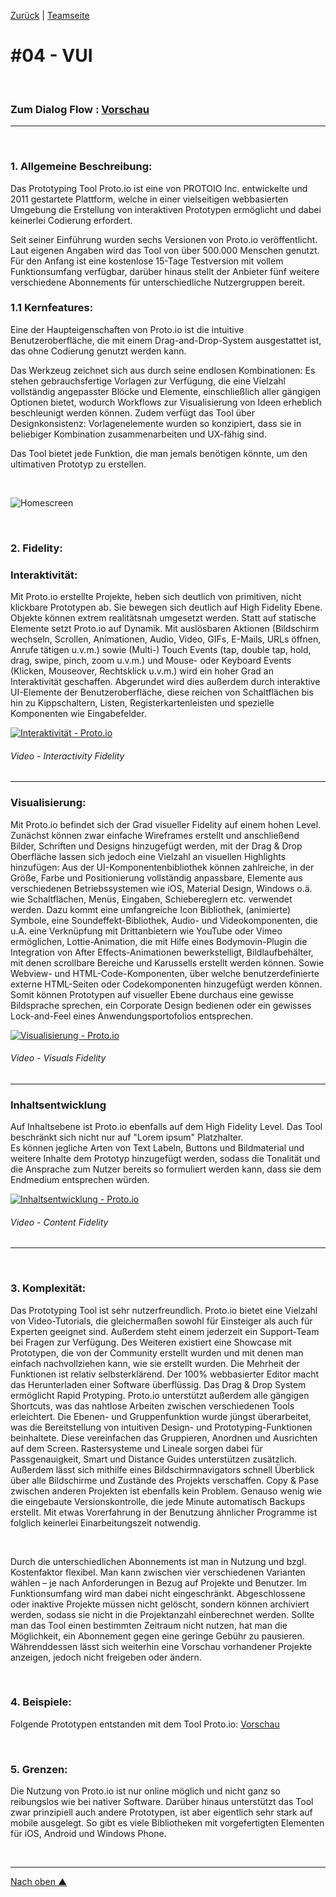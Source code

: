 [Zurück](https://github.com/milena-sagert/IFD-WiSe20-21) | [Teamseite](https://webuser.hs-furtwangen.de/~rag/lehre/WiSe20-21/IFD/Kursinhalt/Team/)
# #04 - VUI 

&nbsp;

### Zum Dialog Flow : [Vorschau](https://viewer.diagrams.net/?target=blank&edit=_blank&layers=1&nav=1&title=ifd-vui.drawio#R7V1bd5s6Fv41fowX98tjnFt72p7VmbTN9GkWsWXDFIMPxk3SXz8SIAzawsYYhO3gs3JqhCSM9O2rtrZG6s3y9SFyVu6XcIb8kSLNXkfq7UhRZNk08T%2Bk5C0tUTVFTUsWkTdLy6RtwaP3B2VNaenGm6F1VpYWxWHox96qXDgNgwBN41KPThSFL%2BVq89CflQpWzgKVGpGCx6njI1DtyZvFblpqKea2%2FAPyFm5M39iw0zvPzvTXIgo3Qfa8kaLKlnKn3qW3lw7tK3vu2nVm4UuhCNdUb6IwjNNvy9cb5JPBpcP29PHtyf%2F8y3j461%2Frf5zvk0%2Ff%2Fv5xlXZ2f0iT%2FA0jFMSNu%2F7q%2FYpv%2F6u9%2FZy%2BPHyV%2FB%2BG8%2B%2BXK8tK%2B%2F7t%2BBtEh8Hw8VMm8xA%2FDL91%2FJaNtPHPJqQ3rtYJDq5xBVlZvW5v4m8L8u9fDu0H%2F6K0q%2FRGNpZ5rwqa4enMLsModsNFGDj%2B3bZ0si39HIYrXE3Ghf9DcfyWodHZxCEucuOln93FAxW9%2FQdfSGOdXv4kl%2FTi9rV09UavXr240Axf%2FaQ94u%2FbRuSCtvGdZ%2BRPcjDdhH4YJa9G4aRO1nEU%2FkKFO%2FfJJxtMXvlvFMUeBvm17y0CfG%2FpzWbJYNTEQoaZdbiJpmgHABRLT2uSaSgQVIahBxQuER4gXCFCvhN7v8tU52TEu8jr5U2%2Fhl4CoIzTWGZGRhmfucJ0qJc7SX9s1q6IZLYrwx7bhY%2FOdqwyHcdOtEAx6Pg6ipy3QrUVqbA%2B5BVMWS92iL%2BkfdKrwgBuixK6PIBGbUUQzWTYlwvI39KBQOx3BfEUBjtqmpYYWrBlmQGSTKG1B7KwK8Ni0a8zXVWQ1aHol%2FGcsvA3tZ0%2FjtOEvmjl%2B1QOTbc0prYkB6UEv5LvBejKzdQOcpe8hA7F5N%2FICw4RlJ8JvZXJ1skkxBRTC4p2iY4I4V%2FrPCf9kd%2BZzTjuXJ%2BM9Nt65JzcQLPs4WmDMJqhiFYOwgAdRNw7mR55GfRaorNMkcxepKSMlYg0a3UljXGVFKjHEq40llS7%2FNFKcJUVeawY5W7D%2BXyNYgbDraAWS8LTVqdOTDxw66k1hUMHmlIJDzsmf9fvLnCsh02MMDeRvjmLkYI7lR49REZgFaGpm9xZegTMM7QkN1eRM3Wd9dpbx4R1BMmdCP%2F%2FQzh111N345PW95sofnGCBQrGmDM5SwyYSfC8XvE41Ivrxehx5STj%2FYLtzTKKyIRmEJPxuE0WPn56hpQUBtSAI7Vzc4vcnnu%2BX8DCXfI5BD3yNfkP8K%2FDsASYUSXTMXVWjNlaJpZftkaqQsvcgoGq68cDhgtg3RLMLOQSq9hyjtNlFnuZgG6I0RBNm8WPbtazltqSLbotWrRcIFpMQfaEZjdEC%2BzKBMAzzFqmSXtKjd2SLn6sst061k8As3utZV0Vg1kLAE1jDdeOgaZDDerL6EYdTYypm6pDqf5EIfMcUbTMkvLrYIHnM1Wb1tx6LtrE3iKpEqaqVVXNZRgtsppYe6uo5DzPI4dUUu8BXiM3XD5v8MBN9ilh56ZJUUsQuvcKmpRMlZuiJiUrUjUqj1KlqLdmsLuOYDRGTSlqKH3ZXTt%2Fd4FtfMB0jgZrqJKGDahU2JCGLY4xpHVFwVSpGSj4CAo261Jw6zrFcRRsQsGP5S%2BRvgMJV5CwDQ3SvknYFi6Ez85C3UvCVLbuXxqTxZgFJlj%2FUWqaBYeuZ3GepJkMKDtYaaIjXmA%2B2GK9wRN7c3Mw%2FzkzJgL1AJWjy%2FOYiNoZE5HBoA9O0UOZSN0lFFFMRJbAunNXXIT3KCFsBDov8N%2FNHf6DzoELYyNQF%2BmdjWSBEJccR6fZRpF1XUljSbL2cK%2Fk6iuKPDzKJDbhbFga5VQnEzJEYt4MBvWyYY4No16sW1t8h64rXJ5zvspSl%2Fdg%2FLLgXHd9cxtcIxnUkX48xFm2LosK5FSlUiBnjdUKpkVZym%2Fbdx8ERH9ZgSKfEJb3EX%2Ft4v74JYSyIwMj%2BN5Zej4ZmQ%2FI%2F41I8BnHOQLi1DgeEvxIL1jgK2N79S2h3yvtDBUVC%2BqGVj1FhV2%2BbU9Rgd7rOzwSkMX6vrdao%2F1gcNardFfH3HslA3p%2BkwRCdVQLhurwInU682wpsqC4vrOQXYI0LOgPkiWxupUii1qUuNBIf1FQ4Rj9wrFiwUWMC1HEB6Tt0DvtmhtFWtMuqzcIYv0soMhgAmeg2pmG0qSBM9%2Fd6A9KIpFhvSxOxgnWMXJRoplwal0%2Fb0NvSPVPmwjrKqAaG7BcCqDJEV58j%2BZK8bmpPTDCVDY4cTUGR%2B%2FpLq4mp5BhWf6I%2FW5yRrP7tzTQiTyRhfn8lxe4Tc4sDvRpv5%2BleQMqIyo0YIQuzSs0h8BAx8fQsV2bjpUTo2MYwp2L7IGOK%2BiYZ1X0T8iaIEK%2BUJO0AxFb4b5g9TnLrmcpQJuDhaHN9tTSjnLwk%2BmDOl05V%2BhTW7ScpWmOpG2hOk8%2B0MK%2B9n10iIXd%2F6bvpoxxN085fm%2B3NJZtlVkWbWend3lbtzFmN0F1uKlb0cWyXGlguc0worMrB5aljzVFyj9Mj3UZsM56ou3d%2FbbEjsHriGHHVMXpjR1P0Dr2lkvCR98zU6aBHS0wZWzHl5my3ApPvpLHkiKODVfjshPPp4O1goIvM98xmDREXpBsCnymWA1gMobB%2B1nf1tKB91PSoakl3PspaP3vPKR46z4NPlexgRSvaTgdKl%2FBgwTJV2Uwd%2FqVrHSlthXJaqoM4zpOtGbdaGOaQkKEZBWUiGZgc8WYBbmpg%2BjgLRHgSYIYXVs5%2FAZD4ih2R9fw2mB3hsEGvR%2FH7kRwt2p5W2038HV5oJ5zVHzQcdHeyBddWuy%2FJTul0bMHk%2BaQXVGnYNKocGPUu9nuCpIA5hK3r21qijpYmIXBEJTMD%2FqJ2QnuOlhUFZX6MVtSSDYHaqPiuoKlWKNdKwvk4hx3CopDkSyNTUWTVdNWZUnVtJ4xRWMO%2BokMMNPdqAOcGsPJlsa2aVuGbpqyJSu9syi4MekJ%2BVOXzN7F72gHK379awoajJK4vvhpkKqooJi0Wew0QGvy8Lzb5zYN2ulNA%2FQtXbz5olunNw3Qmrx9N1lPTlBGCIpUOgvFTRO1%2BRA68oWr%2FqKOHXmH5qQ4GOknZk%2F2uvn5Yu1JYXjCcqZkUPYNJ7iV7P3Yk5i4T09ZgHuCbi9%2FHk7PlKGLQsUMMJc%2FD6dny%2BjQwXL5fEmp9DP2Nw%2FQ8QgVkWB2TY6qHuXHG56WdbJXuBdGV%2BeMLi1re6HLZLNV1D2GCC6ZSYL1B52X%2BGKARc%2BwYH0goKfOYcE7nGqARSNYsH6M9riFcFgYUKkaYNE7LICjTLQQMXhbjQdYNILFXtbfWIiIhwUvUnmARRNYgBwCJmsp1IUFTKBgiIYFL4n8AIsmsAB7rRrDAm4PEw4LXsr1ARaNhEhrsNDJ6gmzN0G81jm4Lk4PGfslUuew4KWGHWDRBBZwsb2x2slZtxeudw7Oi9aAobBZsloEhnBBQp83AOOkgAG6Es4xOIeLDMBoKkpac4NzlveFA0MZgNGdjtFU98RdnYBZYg7urTaxMZYKH6VFFnJQx52D5jAvx5TkAfamA2740wvOjTBq5nCt0ZMsGBkWTwe5rLM1FdseFbOXj0m8UoOjNS82pSeVaXtTodOzCA85wDAPTTyW6KjYzjMw6Gxihdo5mNmdaDpVuFpO%2BqmxAVn0QVW%2FDDSQDV3a%2FS4qe64j02LU29mJisVTYy%2FiFKWcFeTk%2F7Nw5wJYQfdHLzHUrAlXiXhbooeTPblwE36yJwOOXCvq62DP%2FGnDyZ7bkz2rKLi3gz2t6uOzdyQVTlJ67UvvS1JvjUjKryQlFv720Y2SzFywKU3dBe%2FMMPd158nTb3DzLLEWm8CrXkKvpkzo3GAGT1KzVGVc9yw12Rx3xxJgDPO7ZwnMXNm9swR74Nv7JknWOJnsBM8Sz1AYfJpNFGujNd8U6El4qIU9uLpbc3VLpjSmJ2AfDQ1ub%2BLhMUR0nh7XwNDY11XnuBhCOk8v0rfGOmznuKg%2BbTtzR07zeSskJMdzjlRUSly%2B122JJ5rjtswtQlrwkbh05kTVVKRbtCaOHkV68h4RsR7vyXRBu1SVMNuTrvDfpzD4g1bYiI1fNtEcF%2Fz4%2FrFgLz6zj93nKd2j%2BZbV0woayYhpB3lUqMvtkE19NVhTGPcFMRZHwMnE2y1t29VkVKEH48soJFjYAhqPr%2FslnJHs9Hf%2FBw%3D%3D) 
---

&nbsp;


### 1. Allgemeine Beschreibung:

Das Prototyping Tool Proto.io ist eine von PROTOIO Inc. entwickelte und 2011 gestartete Plattform, welche in einer vielseitigen webbasierten Umgebung die Erstellung von interaktiven Prototypen ermöglicht und dabei keinerlei Codierung erfordert.

Seit seiner Einführung wurden sechs Versionen von Proto.io veröffentlicht. Laut eigenen Angaben wird das Tool von über 500.000 Menschen genutzt. Für den Anfang ist eine kostenlose 15-Tage Testversion mit vollem Funktionsumfang verfügbar, darüber hinaus stellt der Anbieter fünf weitere verschiedene Abonnements für unterschiedliche Nutzergruppen bereit. 


### 1.1 Kernfeatures:

Eine der Haupteigenschaften von Proto.io ist die intuitive Benutzeroberfläche, die mit einem Drag-and-Drop-System ausgestattet ist, das ohne Codierung genutzt werden kann. 

Das Werkzeug zeichnet sich aus durch seine endlosen Kombinationen: Es stehen gebrauchsfertige Vorlagen zur Verfügung, die eine Vielzahl vollständig angepasster Blöcke und Elemente, einschließlich aller gängigen Optionen bietet, wodurch Workflows zur Visualisierung von Ideen erheblich beschleunigt werden können. Zudem verfügt das Tool über Designkonsistenz: Vorlagenelemente wurden so konzipiert, dass sie in beliebiger Kombination zusammenarbeiten und UX-fähig sind.

Das Tool bietet jede Funktion, die man jemals benötigen könnte, um den ultimativen Prototyp zu erstellen.

&nbsp;

![Homescreen](img/homescreen-min.png "Homescreen - Proto.io")

&nbsp;


### 2. Fidelity: 

### Interaktivität:

Mit Proto.io erstellte Projekte, heben sich deutlich von primitiven, nicht klickbare Prototypen ab. Sie bewegen sich deutlich auf High Fidelity Ebene. Objekte können extrem realitätsnah umgesetzt werden. Statt auf statische Elemente setzt Proto.io auf Dynamik. Mit auslösbaren Aktionen (Bildschirm wechseln, Scrollen, Animationen, Audio, Video, GIFs, E-Mails, URLs öffnen, Anrufe tätigen u.v.m.)
sowie (Multi-) Touch Events (tap, double tap, hold, drag, swipe, pinch, zoom u.v.m.) und Mouse- oder Keyboard Events (Klicken, Mouseover, Rechtsklick u.v.m.) wird ein hoher Grad an Interaktivität geschaffen. Abgerundet wird dies außerdem durch interaktive UI-Elemente der Benutzeroberfläche, diese reichen von Schaltflächen bis hin zu Kippschaltern, Listen, Registerkartenleisten und spezielle Komponenten wie Eingabefelder.

[![Interaktivität - Proto.io](img/mq1.jpg)](https://youtu.be/Jha-eRupMIk "Interaktivität - Proto.io")
###### Video - Interactivity Fidelity

---

### Visualisierung:

Mit Proto.io befindet sich der Grad visueller Fidelity auf einem hohen Level. Zunächst können zwar einfache Wireframes erstellt und anschließend Bilder, Schriften und Designs hinzugefügt werden, mit der Drag & Drop Oberfläche lassen sich jedoch  eine Vielzahl an visuellen Highlights hinzufügen: Aus der 
UI-Komponentenbibliothek können zahlreiche, in der Größe, Farbe und Positionierung vollständig anpassbare, Elemente aus verschiedenen Betriebssystemen wie iOS, Material Design, Windows o.ä. wie Schaltflächen, Menüs, Eingaben, Schiebereglern etc. verwendet werden.
Dazu kommt eine umfangreiche Icon Bibliothek, (animierte) Symbole, eine Soundeffekt-Bibliothek, Audio- und Videokomponenten, die u.A. eine Verknüpfung mit Drittanbietern wie YouTube oder Vimeo ermöglichen, Lottie-Animation, die mit Hilfe eines Bodymovin-Plugin die Integration von After Effects-Animationen bewerkstelligt, Bildlaufbehälter, mit denen scrollbare Bereiche und Karussells erstellt werden können. 
Sowie Webview- und HTML-Code-Komponenten, über welche benutzerdefinierte externe HTML-Seiten oder Codekomponenten hinzugefügt werden können. 
Somit können Prototypen auf visueller Ebene durchaus eine gewisse Bildsprache sprechen, ein Corporate Design bedienen oder ein gewisses Lock-and-Feel eines Anwendungsportofolios entsprechen.

<!--- VIDEO--->
[![Visualisierung - Proto.io](img/mq2.jpg)](https://youtu.be/X4eZlz218Aw "Visualisierung - Proto.io")
###### Video - Visuals Fidelity

---

<!---
![Visualisierung](img/visualisierung1.png "Visualisierung1")
![Visualisierung](img/visualisierung2.png "Visualisierung2")
--->

### Inhaltsentwicklung
Auf Inhaltsebene ist Proto.io ebenfalls auf dem High Fidelity Level. Das Tool beschränkt sich nicht nur auf "Lorem ipsum" Platzhalter.   
Es können jegliche Arten von Text Labeln, Buttons und Bildmaterial und weitere Inhalte dem Prototyp hinzugefügt werden, sodass die Tonalität und die Ansprache zum Nutzer bereits so formuliert werden kann, dass sie dem Endmedium entsprechen würden.

[![Inhaltsentwicklung - Proto.io](img/mq3.jpg)](https://youtu.be/Il8KltVjyEA "Inhaltsentwicklung - Proto.io" )
###### Video - Content Fidelity

---

&nbsp;

### 3. Komplexität: 
Das Prototyping Tool ist sehr nutzerfreundlich. Proto.io bietet eine Vielzahl von Video-Tutorials, die gleichermaßen sowohl für Einsteiger als auch für Experten geeignet sind. Außerdem steht einem jederzeit ein Support-Team bei Fragen zur Verfügung. Des Weiteren existiert eine Showcase mit Prototypen, die von der Community erstellt wurden und mit denen man einfach nachvollziehen kann, wie sie erstellt wurden.
Die Mehrheit der Funktionen ist relativ selbsterklärend. 
Der 100% webbasierter Editor macht das Herunterladen einer Software überflüssig. Das Drag & Drop System ermöglicht Rapid Protyping. Proto.io unterstützt außerdem alle gängigen Shortcuts, was das nahtlose Arbeiten zwischen verschiedenen Tools erleichtert. Die Ebenen- und Gruppenfunktion wurde jüngst überarbeitet, was die Bereitstellung von intuitiven Design- und Prototyping-Funktionen beinhaltete. Diese vereinfachen das Gruppieren, Anordnen und Ausrichten auf dem Screen. Rastersysteme und Lineale sorgen dabei für Passgenauigkeit, Smart und Distance Guides unterstützen zusätzlich. Außerdem lässt sich mithilfe eines Bildschirmnavigators schnell Überblick über alle Bildschirme und Zustände des Projekts verschaffen. Copy & Pase zwischen anderen Projekten ist ebenfalls kein Problem. Genauso wenig wie die eingebaute Versionskontrolle, die jede Minute automatisch Backups erstellt.
Mit etwas Vorerfahrung in der Benutzung ähnlicher Programme ist folglich keinerlei Einarbeitungszeit notwendig.

&nbsp;

Durch die unterschiedlichen Abonnements ist man in Nutzung und bzgl. Kostenfaktor flexibel. Man kann zwischen vier verschiedenen Varianten wählen – je nach Anforderungen in Bezug auf Projekte und Benutzer. Im Funktionsumfang wird man dabei nicht eingeschränkt. Abgeschlossene oder inaktive Projekte müssen nicht gelöscht, sondern können archiviert werden, sodass sie nicht in die Projektanzahl einberechnet werden. Sollte man das Tool einen bestimmten Zeitraum nicht nutzen, hat man die Möglichkeit, ein Abonnement gegen eine geringe Gebühr zu pausieren. Währenddessen lässt sich weiterhin eine Vorschau vorhandener Projekte anzeigen, jedoch nicht freigeben oder ändern.

&nbsp;

### 4. Beispiele: 

Folgende Prototypen entstanden mit dem Tool Proto.io: [Vorschau](https://proto.io/en/demos/)

&nbsp;

### 5. Grenzen: 
Die Nutzung von Proto.io ist nur online möglich und nicht ganz so reibungslos wie bei nativer Software. Darüber hinaus unterstützt das Tool zwar prinzipiell auch andere Prototypen, ist aber eigentlich sehr stark auf mobile ausgelegt. So gibt es viele Bibliotheken mit vorgefertigten Elementen für iOS, Android und Windows Phone.

&nbsp;

---
[Nach oben &#x25B2;](#top)